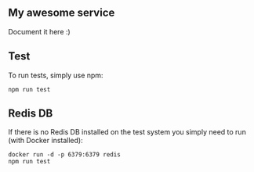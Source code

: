 ## My awesome service

Document it here :)


## Test
To run tests, simply use npm:

```
npm run test
```

## Redis DB

If there is no Redis DB installed on the test system you simply need to run (with Docker installed):

```
docker run -d -p 6379:6379 redis
npm run test
```


